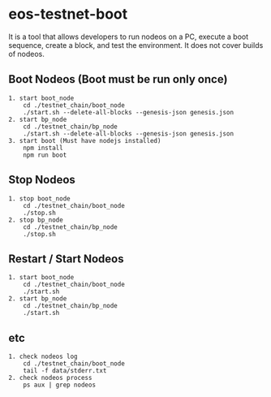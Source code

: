 # eos-testnet-boot

It is a tool that allows developers to run nodeos on a PC, execute a boot sequence, create a block, and test the environment.
It does not cover builds of nodeos.

## Boot Nodeos (Boot must be run only once)
    1. start boot_node
        cd ./testnet_chain/boot_node
        ./start.sh --delete-all-blocks --genesis-json genesis.json
    2. start bp_node
        cd ./testnet_chain/bp_node
        ./start.sh --delete-all-blocks --genesis-json genesis.json
    3. start boot (Must have nodejs installed)
        npm install
        npm run boot

## Stop Nodeos
    1. stop boot_node
        cd ./testnet_chain/boot_node
        ./stop.sh
    2. stop bp_node
        cd ./testnet_chain/bp_node
        ./stop.sh

## Restart / Start Nodeos
    1. start boot_node
        cd ./testnet_chain/boot_node
        ./start.sh
    2. start bp_node
        cd ./testnet_chain/bp_node
        ./start.sh

## etc
    1. check nodeos log
        cd ./testnet_chain/boot_node
        tail -f data/stderr.txt
    2. check nodeos process
        ps aux | grep nodeos
